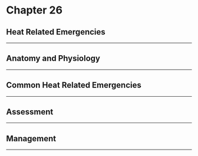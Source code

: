 # Chapter 26
## Heat Related Emergencies

---

## Anatomy and Physiology

---

## Common Heat Related Emergencies

---

## Assessment

---

## Management

---

